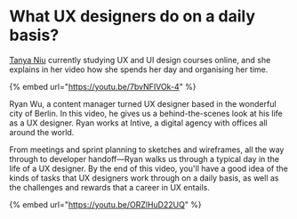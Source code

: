 # What UX designers do on a daily basis?

 [Tanya Niu](https://www.youtube.com/channel/UC-6JDZ2_bRGMrSDO2h1qn4g) currently studying UX and UI design courses online, and she explains in her video how she spends her day  and organising her time.

{% embed url="https://youtu.be/7bvNFIVOk-4" %}



Ryan Wu, a content manager turned UX designer based in the wonderful city of Berlin. In this video, he gives us a behind-the-scenes look at his life as a UX designer. Ryan works at Intive, a digital agency with offices all around the world.

From meetings and sprint planning to sketches and wireframes, all the way through to developer handoff—Ryan walks us through a typical day in the life of a UX designer. By the end of this video, you'll have a good idea of the kinds of tasks that UX designers work through on a daily basis, as well as the challenges and rewards that a career in UX entails.

{% embed url="https://youtu.be/ORZlHuD22UQ" %}





